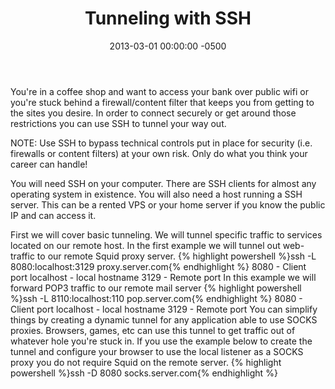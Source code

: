 ﻿---
layout: post
title:  Tunneling with SSH
date:   2013-03-01 00:00:00 -0500
categories: IT
---






You're in a coffee shop and want to access your bank over public wifi or you're stuck behind a firewall/content filter that keeps you from getting to the sites you desire. In order to connect securely or get around those restrictions you can use SSH to tunnel your way out.

NOTE: Use SSH to bypass technical controls put in place for security (i.e. firewalls or content filters) at your own risk. Only do what you think your career can handle!

You will need SSH on your computer. There are SSH clients for almost any operating system in existence. You will also need a host running a SSH server. This can be a rented VPS or your home server if you know the public IP and can access it.

First we will cover basic tunneling. We will tunnel specific traffic to services located on our remote host. In the first example we will tunnel out web- traffic to our remote Squid proxy server.
{% highlight powershell %}ssh -L 8080:localhost:3129 proxy.server.com{% endhighlight %}
8080 - Client port
localhost - local hostname
3129 - Remote port
In this example we will forward POP3 traffic to our remote mail server
{% highlight powershell %}ssh -L 8110:localhost:110 pop.server.com{% endhighlight %}
8080 - Client port
localhost - local hostname
3129 - Remote port
You can simplify things by creating a dynamic tunnel for any application able to use SOCKS proxies. Browsers, games, etc can use this tunnel to get traffic out of whatever hole you're stuck in. If you use the example below to create the tunnel and configure your browser to use the local listener as a SOCKS proxy you do not require Squid on the remote server.
{% highlight powershell %}ssh -D 8080 socks.server.com{% endhighlight %}


